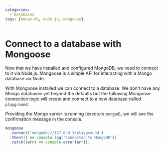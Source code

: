 ```yaml
---
categories:
  - Databases
tags: [mongo-db, node-js, mongoose]
---
```


# Connect to a database with Mongoose

Now that we have installed and configured MongoDB, we need to connect to it via Node.js. Mongoose is a simple API for interacting with a Mongo database via Node.

With Mongoose installed we can connect to a database. We don't have any Mongo databases yet beyond the defaults but the following Mongoose connection logic will create and connect to a new database called `playground`:

Providing the Mongo server is running (execture `mongod`), we will see the confirmation message in the console.

```js
mongoose
  .connect('mongodb://127.0.0.1/playground')
  .then(() => console.log('Connected to MongoDB'))
  .catch((err) => console.error(err));
```
